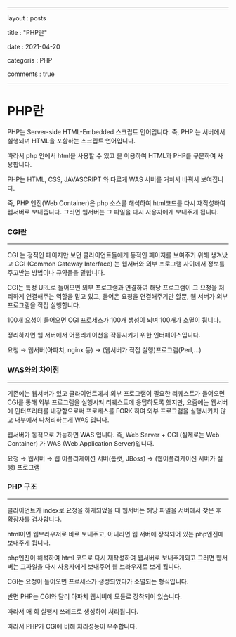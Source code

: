 ﻿---

layout : posts

title : "PHP란"

date : 2021-04-20

categoris : PHP

comments : true

---

# PHP란


PHP는 Server-side HTML-Embedded 스크립트 언어입니다. 즉, PHP 는 서버에서 실행되며 HTML을 포함하는 스크립트 언어입니다.

따라서 php 안에서 html을 사용할 수 있고 <?php ?>을 이용하여 HTML과 PHP를 구분하여 사용합니다.

  

PHP는 HTML, CSS, JAVASCRIPT 와 다르게 WAS 서버를 거쳐서 바꿔서 보여집니다.

즉, PHP 엔진(Web Container)은 php 소스를 해석하여 html코드를 다시 재작성하여 웹서버로 보내줍니다. 그러면 웹서버는 그 파일을 다시 사용자에게 보내주게 됩니다.

  

  

### CGI란

----------

CGI 는 정적인 페이지만 보던 클라이언트들에게 동적인 페이지를 보여주기 위해 생겨났고 CGI (Common Gateway Interface) 는 웹서버와 외부 프로그램 사이에서 정보를 주고받는 방법이나 규약들을 말합니다.

CGI는 특정 URL로 들어오면 외부 프로그램과 연결하여 해당 프로그램이 그 요청을 처리하게 연결해주는 역할을 맡고 있고, 들어온 요청을 연결해주기만 할뿐, 웹 서버가 외부 프로그램을 직접 실행합니다.

100개 요청이 들어오면 CGI 프로세스가 100개 생성이 되며 100개가 소멸이 됩니다.

  

정리하자면 웹 서버에서 어플리케이션을 작동시키기 위한 인터페이스입니다.

요청 → 웹서버(아파치, nginx 등) → (웹서버가 직접 실행)프로그램(Perl,...)

  

### WAS와의 차이점

----------

기존에는 웹서버가 있고 클라이언트에서 외부 프로그램이 필요한 리퀘스트가 들어오면 CGI를 통해 외부 프로그램을 실행시켜 리퀘스트에 응답하도록 했지만, 요즘에는 웹서버에 인터프리터를 내장함으로써 프로세스를 FORK 하여 외부 프로그램을 실행시키지 않고 내부에서 다처리하는게 WAS 입니다.

웹서버가 동적으로 가능하면 WAS 입니다. 즉, Web Server + CGI (실제로는 Web Container) 가 WAS (Web Application Server)입니다.

  

요청 → 웹서버 → 웹 어플리케이션 서버(톰캣, JBoss) → (웹어플리케이션 서버가 실행) 프로그램

  

### PHP 구조

----------

클라이언트가 index로 요청을 하게되었을 때 웹서버는 해당 파일을 서버에서 찾은 후 확장자를 검사합니다.

html이면 웹브라우저로 바로 보내주고, 아니라면 웹 서버에 장착되어 있는 php엔진에 보내주게 됩니다.

php엔진이 해석하여 html 코드로 다시 재작성하여 웹서버로 보내주게되고 그러면 웹서버는 그파일을 다시 사용자에게 보내주어 웹 브라우저로 보게 됩니다.

  

CGI는 요청이 들어오면 프로세스가 생성되었다가 소멸되는 형식입니다.

반면 PHP는 CGI와 달리 아파치 웹서버에 모듈로 장착되어 있습니다.

따라서 매 회 실행시 쓰레드로 생성하여 처리됩니다.

따라서 PHP가 CGI에 비해 처리성능이 우수합니다.
<!--stackedit_data:
eyJoaXN0b3J5IjpbLTY5ODE3NTg5Ml19
-->